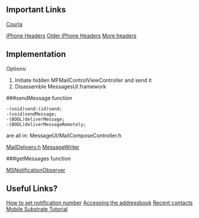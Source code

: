 ## Important Links

[Couria](https://github.com/Qusic/WhatsAppForCouria)

[iPhone Headers](https://github.com/hbang/headers) [Older iPhone Headers](https://github.com/rpetrich/iphoneheaders)
[More headers](https://github.com/nst/iOS-Runtime-Headers/tree/master/PrivateFrameworks/Message.framework)

## Implementation

Options: 

1. Initiate hidden MFMailControlViewController and send it
2. Disassemble MessagesUI.framework

###sendMessage function

    -(void)send:(id)send;
    -(void)sendMessage;
    -(BOOL)deliverMessage;
    -(BOOL)deliverMessageRemotely;

are all in: MessageUI/MailComposeController.h

[MailDelivery.h](https://github.com/nst/iOS-Runtime-Headers/blob/master/PrivateFrameworks/Message.framework/MFMailDelivery.h)
[MessageWriter](https://github.com/nst/iOS-Runtime-Headers/blob/d576a9cc197412e81aa87624b755e59b4f00e3cd/PrivateFrameworks/Message.framework/MessageWriter.h)

###getMessages function

[MSNotificationObserver](https://github.com/nst/iOS-Runtime-Headers/blob/master/PrivateFrameworks/MailServices.framework/MSNotificationObserver.h)

## Useful Links?
[How to set notification number](http://stackoverflow.com/questions/8682051/ios-application-how-to-clear-notifications)
[Accessing the addressbook](http://zcentric.com/2008/09/19/access-the-address-book/)
[Recent contacts](http://forums.macrumors.com/showthread.php?t=835559)
[Mobile Substrate Tutorial](http://xsellize.com/topic/197822-ms-mobile-substrate-advanced-tutorial/)
